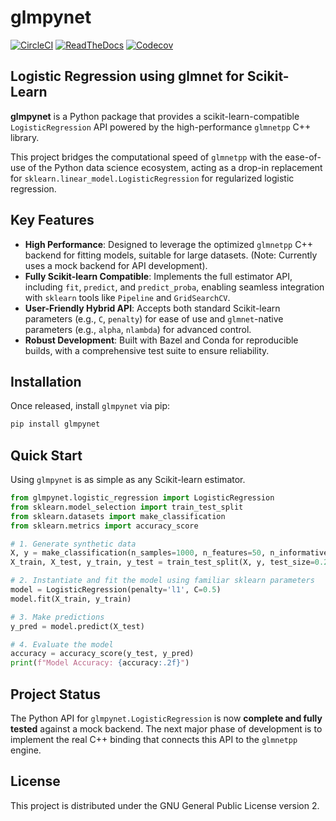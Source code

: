 # glmpynet

[![CircleCI](https://circleci.com/gh/hrolfrc/glmpynet.svg?style=shield)](https://circleci.com/gh/hrolfrc/glmpynet)
[![ReadTheDocs](https://readthedocs.org/projects/glmpynet/badge/?version=latest)](https://glmpynet.readthedocs.io/en/latest/)
[![Codecov](https://codecov.io/gh/hrolfrc/glmpynet/branch/master/graph/badge.svg)](https://codecov.io/gh/hrolfrc/glmpynet)

## Logistic Regression using glmnet for Scikit-Learn

**glmpynet** is a Python package that provides a scikit-learn-compatible `LogisticRegression` API powered by the high-performance `glmnetpp` C++ library.

This project bridges the computational speed of `glmnetpp` with the ease-of-use of the Python data science ecosystem, acting as a drop-in replacement for `sklearn.linear_model.LogisticRegression` for regularized logistic regression.

## Key Features

* **High Performance**: Designed to leverage the optimized `glmnetpp` C++ backend for fitting models, suitable for large datasets. (Note: Currently uses a mock backend for API development).
* **Fully Scikit-learn Compatible**: Implements the full estimator API, including `fit`, `predict`, and `predict_proba`, enabling seamless integration with `sklearn` tools like `Pipeline` and `GridSearchCV`.
* **User-Friendly Hybrid API**: Accepts both standard Scikit-learn parameters (e.g., `C`, `penalty`) for ease of use and `glmnet`-native parameters (e.g., `alpha`, `nlambda`) for advanced control.
* **Robust Development**: Built with Bazel and Conda for reproducible builds, with a comprehensive test suite to ensure reliability.

## Installation

Once released, install `glmpynet` via pip:

```bash
pip install glmpynet
```

## Quick Start

Using `glmpynet` is as simple as any Scikit-learn estimator.

```python
from glmpynet.logistic_regression import LogisticRegression
from sklearn.model_selection import train_test_split
from sklearn.datasets import make_classification
from sklearn.metrics import accuracy_score

# 1. Generate synthetic data
X, y = make_classification(n_samples=1000, n_features=50, n_informative=10, random_state=42)
X_train, X_test, y_train, y_test = train_test_split(X, y, test_size=0.2, random_state=42)

# 2. Instantiate and fit the model using familiar sklearn parameters
model = LogisticRegression(penalty='l1', C=0.5)
model.fit(X_train, y_train)

# 3. Make predictions
y_pred = model.predict(X_test)

# 4. Evaluate the model
accuracy = accuracy_score(y_test, y_pred)
print(f"Model Accuracy: {accuracy:.2f}")
```

## Project Status

The Python API for `glmpynet.LogisticRegression` is now **complete and fully tested** against a mock backend. The next major phase of development is to implement the real C++ binding that connects this API to the `glmnetpp` engine.

## License

This project is distributed under the GNU General Public License version 2.
